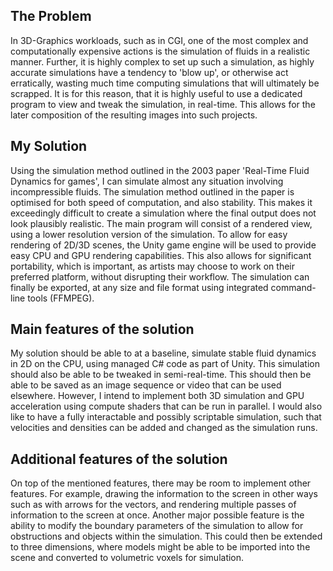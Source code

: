 ## The Problem
In 3D-Graphics workloads, such as in CGI, one of the most complex and computationally expensive actions is the simulation of fluids in a realistic manner. Further, it is highly complex to set up such a simulation, as highly accurate simulations have a tendency to 'blow up', or otherwise act erratically, wasting much time computing simulations that will ultimately be scrapped. It is for this reason, that it is highly useful to use a dedicated program to view and tweak the simulation, in real-time. This allows for the later composition of the resulting images into such projects.

## My Solution
Using the simulation method outlined in the 2003 paper 'Real-Time Fluid Dynamics for games', I can simulate almost any situation involving incompressible fluids. The simulation method outlined in the paper is optimised for both speed of computation, and also stability. This makes it exceedingly difficult to create a simulation where the final output does not look plausibly realistic. The main program will consist of a rendered view, using a lower resolution version of the simulation. To allow for easy rendering of 2D/3D scenes, the Unity game engine will be used to provide easy CPU and GPU rendering capabilities. This also allows for significant portability, which is important, as artists may choose to work on their preferred platform, without disrupting their workflow. The simulation can finally be exported, at any size and file format using integrated command-line tools (FFMPEG).

## Main features of the solution
My solution should be able to at a baseline, simulate stable fluid dynamics in 2D on the CPU, using managed C# code as part of Unity. This simulation should also be able to be tweaked in semi-real-time. This should then be able to be saved as an image sequence or video that can be used elsewhere. However, I intend to implement both 3D simulation and GPU acceleration using compute shaders that can be run in parallel. I would also like to have a fully interactable and possibly scriptable simulation, such that velocities and densities can be added and changed as the simulation runs.

## Additional features of the solution
On top of the mentioned features, there may be room to implement other features. For example, drawing the information to the screen in other ways such as with arrows for the vectors, and rendering multiple passes of information to the screen at once. Another major possible feature is the ability to modify the boundary parameters of the simulation to allow for obstructions and objects within the simulation. This could then be extended to three dimensions, where models might be able to be imported into the scene and converted to volumetric voxels for simulation.
